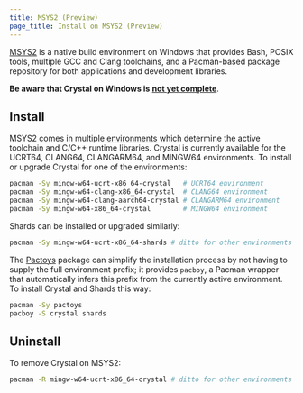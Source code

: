 ```yaml
---
title: MSYS2 (Preview)
page_title: Install on MSYS2 (Preview)
---
```


[MSYS2](https://www.msys2.org/) is a native build environment on Windows that
provides Bash, POSIX tools, multiple GCC and Clang toolchains, and a
Pacman-based package repository for both applications and development libraries.

**Be aware that Crystal on Windows is** [**not yet complete**](https://github.com/crystal-lang/crystal/issues/5430).

## Install

MSYS2 comes in multiple [environments](https://www.msys2.org/docs/environments/)
which determine the active toolchain and C/C++ runtime libraries. Crystal is
currently available for the UCRT64, CLANG64, CLANGARM64, and MINGW64
environments. To install or upgrade Crystal for one of the environments:

```bash
pacman -Sy mingw-w64-ucrt-x86_64-crystal   # UCRT64 environment
pacman -Sy mingw-w64-clang-x86_64-crystal  # CLANG64 environment
pacman -Sy mingw-w64-clang-aarch64-crystal # CLANGARM64 environment
pacman -Sy mingw-w64-x86_64-crystal        # MINGW64 environment
```

Shards can be installed or upgraded similarly:

```bash
pacman -Sy mingw-w64-ucrt-x86_64-shards # ditto for other environments
```

The [Pactoys](https://packages.msys2.org/packages/pactoys) package can simplify
the installation process by not having to supply the full environment prefix; it
provides `pacboy`, a Pacman wrapper that automatically infers this prefix from
the currently active environment. To install Crystal and Shards this way:

```bash
pacman -Sy pactoys
pacboy -S crystal shards
```

## Uninstall

To remove Crystal on MSYS2:

```bash
pacman -R mingw-w64-ucrt-x86_64-crystal # ditto for other environments
```
